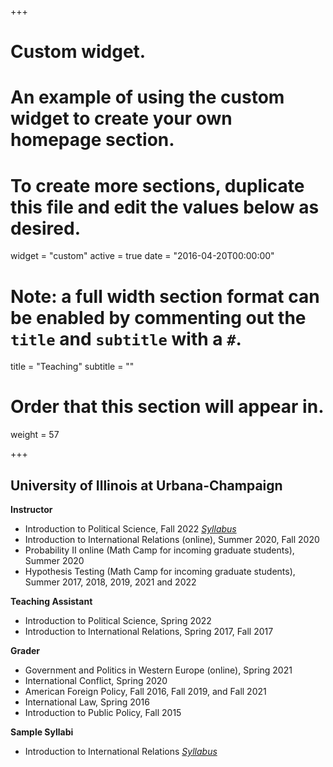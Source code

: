 +++
# Custom widget.
# An example of using the custom widget to create your own homepage section.
# To create more sections, duplicate this file and edit the values below as desired.
widget = "custom"
active = true
date = "2016-04-20T00:00:00"

# Note: a full width section format can be enabled by commenting out the `title` and `subtitle` with a `#`.
title = "Teaching"
subtitle = ""


# Order that this section will appear in.
weight = 57


+++
**<h2> University of Illinois at Urbana-Champaign </h2>**

**Instructor**
+ Introduction to Political Science, Fall 2022 _[Syllabus](uploads/PS100.pdf)_ 
+ Introduction to International Relations (online), Summer 2020, Fall 2020  
+ Probability II online (Math Camp for incoming graduate students), Summer 2020
+ Hypothesis Testing (Math Camp for incoming graduate students), Summer 2017, 2018, 2019, 2021 and 2022

**Teaching Assistant**
+ Introduction to Political Science, Spring 2022 
+ Introduction to International Relations, Spring 2017, Fall 2017  

**Grader**
+ Government and Politics in Western Europe (online), Spring 2021
+ International Conflict, Spring 2020
+ American Foreign Policy, Fall 2016, Fall 2019, and Fall 2021
+ International Law, Spring 2016
+ Introduction to Public Policy, Fall 2015  

**Sample Syllabi**

+ Introduction to International Relations _[Syllabus](uploads/PS280.pdf)_






